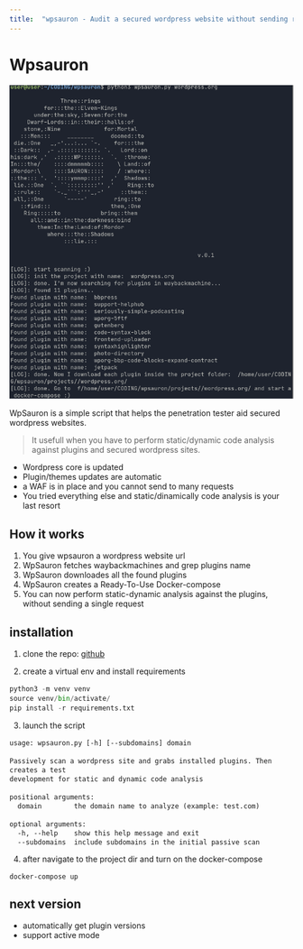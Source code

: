 ```yaml
---
title:  "wpsauron - Audit a secured wordpress website without sending requests to it"
---
```

# Wpsauron


![wpsauron](/assets/images/2022-05-15-17-56-39.png)

WpSauron is a simple script that helps the penetration tester aid secured wordpress websites. 

> It usefull when you have to perform static/dynamic code analysis against plugins and secured wordpress sites. 



* Wordpress core is updated 
* Plugin/themes updates are automatic 
* a WAF is in place and you cannot send to many requests
* You tried everything else and static/dinamically code analysis is your last resort 



## How it works

1. You give wpsauron a wordpress website url 
2. WpSauron fetches waybackmachines and grep plugins name 
3. WpSauron downloades all the found plugins 
4. WpSauron creates a Ready-To-Use Docker-compose
5. You can now perform static-dynamic analysis against the plugins, without sending a single request  

## installation

1. clone the repo:
[github](https://github.com/goodguyandy/wpsauron)

2. create a virtual env and install requirements

```python
python3 -m venv venv
source venv/bin/activate/
pip install -r requirements.txt
```

3. launch the script

```
usage: wpsauron.py [-h] [--subdomains] domain

Passively scan a wordpress site and grabs installed plugins. Then creates a test
development for static and dynamic code analysis

positional arguments:
  domain        the domain name to analyze (example: test.com)

optional arguments:
  -h, --help    show this help message and exit
  --subdomains  include subdomains in the initial passive scan

```

4. after navigate to the project dir and turn on the docker-compose

```
docker-compose up
```



## next version

* automatically get plugin versions
* support active mode 

